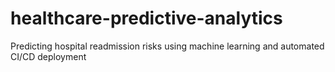 # healthcare-predictive-analytics
Predicting hospital readmission risks using machine learning and automated CI/CD deployment
